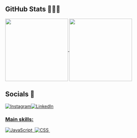 

## GitHub Stats 👩🏻‍💻


<a href="https://github.com/mfcstt/github-readme-stats">
  <img height=200 align="center" src="https://github-readme-stats.vercel.app/api?username=mfcstt&theme=omni" />
</a>
  <a href="https://github.com/mfcstt/convoychat"><img height=200 align="center" src="https://github-readme-stats.vercel.app/api/top-langs?username=mfcstt&layout=compact&langs_count=8&card_width=320&theme=omni" /></a>


## Socials 🎀
<a href="https://www.instagram.com/mfcstt">![Instagram](https://img.shields.io/badge/Instagram-FF69B4.svg?style=for-the-badge&logo=Instagram&logoColor=white)<a href="https://www.linkedin.com/in/maria-fernanda-8442841b5/">![LinkedIn](https://img.shields.io/badge/linkedin-FF69B4.svg?style=for-the-badge&logo=linkedin&logoColor=white)



### Main skills: 
 ![JavaScript](https://img.shields.io/badge/-JavaScript-0D1117?style=for-the-badge&logo=javascript&labelColor=0D1117)&nbsp; 
 ![CSS](https://img.shields.io/badge/-CSS-0D1117?style=for-the-badge&logo=CSS3&logoColor=1572B6&labelColor=0D1117)&nbsp;